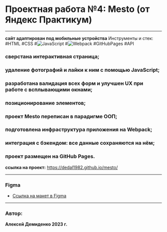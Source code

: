# Проектная работа №4: Mesto (от Яндекс Практикум)
---

**сайт адаптирован под мобильные устройства**
Инструменты и стек:
#HTML
#CSS 
#![JavaScript](https://img.shields.io/badge/JavaScript-323330?style=for-the-badge&logo=javascript&logoColor=F7DF1E)
#![Webpack](https://img.shields.io/badge/webpack-%238DD6F9.svg?style=for-the-badge&logo=webpack&logoColor=black) 
#GitHubPages 
#API
### сверстана интерактивная страница;
### удаление фотографий и лайки к ним с помощью JavaScript;
### разработана валидация всех форм и улучшен UX при работе с всплывающими окнами;
### позиционирование элементов;
### проект Mesto переписан в парадигме ООП;
### подготовлена инфраструктура приложения на Webpack;
### интеграция с бэкендом: все данные сохраняются на нём;
### проект размещен на GitHub Pages.

**ссылка на проект:** https://dedal1982.github.io/mesto/

---

### Figma
* [Ссылка на макет в Figma](https://www.figma.com/file/2cn9N9jSkmxD84oJik7xL7/JavaScript.-Sprint-4?node-id=0%3A1)
---

### Автор:
**Алексей Демиденко 2023 г.**
